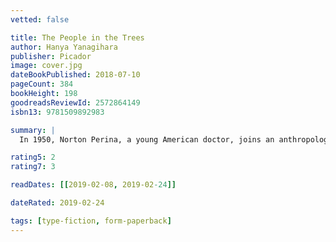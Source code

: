 ```yaml
---
vetted: false

title: The People in the Trees
author: Hanya Yanagihara
publisher: Picador
image: cover.jpg
dateBookPublished: 2018-07-10
pageCount: 384
bookHeight: 198
goodreadsReviewId: 2572864149
isbn13: 9781509892983

summary: |
  In 1950, Norton Perina, a young American doctor, joins an anthropological expedition to a remote Micronesian island in search of a rumoured lost tribe. There he encounters a strange group of jungle-dwellers who appear to have attained a form of immortality that preserves the body but not the mind. Perina uncovers their secret and returns with it to America, where he soon finds great success. But his discovery has come at a terrible cost, not only for the islanders, but for Perina himself.

rating5: 2
rating7: 3

readDates: [[2019-02-08, 2019-02-24]]

dateRated: 2019-02-24

tags: [type-fiction, form-paperback]
---
```

